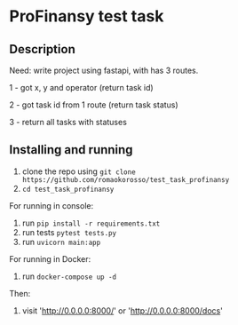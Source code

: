 # ProFinansy test task

## Description

Need: write project using fastapi, with has 3 routes.

1 - got x, y and operator (return task id)

2 - got task id from 1 route (return task status)

3 - return all tasks with statuses

## Installing and running

1. clone the repo using `git clone https://github.com/romaokorosso/test_task_profinansy`
2. `cd test_task_profinansy`

For running in console:
1. run `pip install -r requirements.txt`
2. run tests `pytest tests.py`
3. run `uvicorn main:app`

For running in Docker:
1. run `docker-compose up -d`

Then:
1. visit 'http://0.0.0.0:8000/' or 'http://0.0.0.0:8000/docs'
